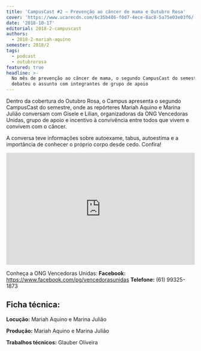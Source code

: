```yaml
---
title: 'CampusCast #2 – Prevenção ao câncer de mama e Outubro Rosa'
cover: 'https://www.ucarecdn.com/6c35b486-f0d7-4ece-8ac8-5a75e03e03f6/'
date: '2018-10-17'
editorial: 2018-2-campuscast
authors:
  - 2018-2-mariah-aquino
semester: 2018/2
tags:
  - podcast
  - outubrorosa
featured: true
headline: >-
  No mês de prevenção ao câncer de mama, o segundo CampusCast do semestre
  debateu o assunto com integrantes de grupo de apoio
---
```

Dentro da cobertura do Outubro Rosa, o Campus apresenta o segundo CampusCast do semestre, onde as repórteres Mariah Aquino e Marina Julião conversam com Gisele e Lilian, organizadoras da ONG Vencedoras Unidas, grupo de apoio e incentivo à convivência entre todos que vivem e convivem com o câncer.

A conversa teve informações sobre autoexame, tabus, autoestima e a importância de conhecer o próprio corpo desde cedo. Confira!

<iframe width="100%" height="300" scrolling="no" frameborder="no" allow="autoplay" src="https://w.soundcloud.com/player/?url=https%3A//api.soundcloud.com/tracks/515440281&color=%23ff5500&auto_play=false&hide_related=false&show_comments=true&show_user=true&show_reposts=false&show_teaser=true&visual=true"></iframe>

Conheça a ONG Vencedoras Unidas:
**Facebook:** https://www.facebook.com/pg/vencedorasunidas
**Telefone:** (61) 99325-1873

## Ficha técnica:

**Locução:** Mariah Aquino e Marina Julião

**Produção:** Mariah Aquino e Marina Julião

**Trabalhos técnicos:** Glauber Oliveira
